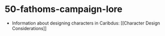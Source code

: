 # 50-fathoms-campaign-lore

* Information about designing characters in Caribdus: [[Character Design Considerations]]